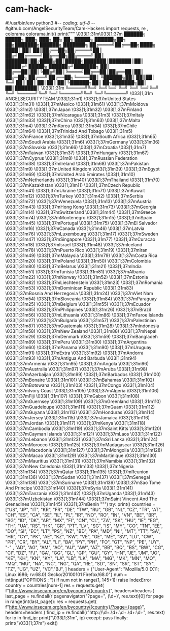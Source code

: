 # cam-hack-
#!/usr/bin/env python3 #-*- coding: utf-8 -*- #github.com/AngelSecurityTeam/Cam-Hackers  import requests, re , colorama colorama.init() print(""" \033[1;31m\033[1;37m ██████╗ █████╗ ███╗   ███╗      ██╗  ██╗ █████╗  ██████╗██╗  ██╗███████╗██████╗ ███████╗ ██╔════╝██╔══██╗████╗ ████║      ██║  ██║██╔══██╗██╔════╝██║ ██╔╝██╔════╝██╔══██╗██╔════╝ ██║     ███████║██╔████╔██║█████╗███████║███████║██║     █████╔╝ █████╗  ██████╔╝███████╗ ██║     ██╔══██║██║╚██╔╝██║╚════╝██╔══██║██╔══██║██║     ██╔═██╗ ██╔══╝  ██╔══██╗╚════██║ ╚██████╗██║  ██║██║ ╚═╝ ██║      ██║  ██║██║  ██║╚██████╗██║  ██╗███████╗██║  ██║███████║ \033[1;31m ╚═════╝╚═╝  ╚═╝╚═╝     ╚═╝      ╚═╝  ╚═╝╚═╝  ╚═╝ ╚═════╝╚═╝  ╚═╝╚══════╝╚═╝  ╚═╝╚══════╝ \033[1;31m                                                                        ANGELSECURITYTEAM  \033[1;31m1) \033[1;37mUnited States                \033[1;31m31) \033[1;37mMexico                \033[1;31m61) \033[1;37mMoldova \033[1;31m2) \033[1;37mJapan                        \033[1;31m32) \033[1;37mFinland               \033[1;31m62) \033[1;37mNicaragua \033[1;31m3) \033[1;37mItaly                        \033[1;31m33) \033[1;37mChina                 \033[1;31m63) \033[1;37mMalta \033[1;31m4) \033[1;37mKorea                        \033[1;31m34) \033[1;37mChile                 \033[1;31m64) \033[1;37mTrinidad And Tobago \033[1;31m5) \033[1;37mFrance                       \033[1;31m35) \033[1;37mSouth Africa          \033[1;31m65) \033[1;37mSoudi Arabia \033[1;31m6) \033[1;37mGermany                      \033[1;31m36) \033[1;37mSlovakia              \033[1;31m66) \033[1;37mCroatia \033[1;31m7) \033[1;37mTaiwan                       \033[1;31m37) \033[1;37mHungary               \033[1;31m67) \033[1;37mCyprus \033[1;31m8) \033[1;37mRussian Federation           \033[1;31m38) \033[1;37mIreland               \033[1;31m68) \033[1;37mPakistan \033[1;31m9) \033[1;37mUnited Kingdom               \033[1;31m39) \033[1;37mEgypt                 \033[1;31m69) \033[1;37mUnited Arab Emirates \033[1;31m10) \033[1;37mNetherlands                 \033[1;31m40) \033[1;37mThailand              \033[1;31m70) \033[1;37mKazakhstan \033[1;31m11) \033[1;37mCzech Republic              \033[1;31m41) \033[1;37mUkraine               \033[1;31m71) \033[1;37mKuwait \033[1;31m12) \033[1;37mTurkey                      \033[1;31m42) \033[1;37mSerbia                \033[1;31m72) \033[1;37mVenezuela \033[1;31m13) \033[1;37mAustria                     \033[1;31m43) \033[1;37mHong Kong             \033[1;31m73) \033[1;37mGeorgia \033[1;31m14) \033[1;37mSwitzerland                 \033[1;31m44) \033[1;37mGreece                \033[1;31m74) \033[1;37mMontenegro \033[1;31m15) \033[1;37mSpain                       \033[1;31m45) \033[1;37mPortugal              \033[1;31m75) \033[1;37mEl Salvador \033[1;31m16) \033[1;37mCanada                      \033[1;31m46) \033[1;37mLatvia                \033[1;31m76) \033[1;37mLuxembourg \033[1;31m17) \033[1;37mSweden                      \033[1;31m47) \033[1;37mSingapore             \033[1;31m77) \033[1;37mCuracao \033[1;31m18) \033[1;37mIsrael                      \033[1;31m48) \033[1;37mIceland               \033[1;31m78) \033[1;37mPuerto Rico \033[1;31m19) \033[1;37mIran                        \033[1;31m49) \033[1;37mMalaysia              \033[1;31m79) \033[1;37mCosta Rica \033[1;31m20) \033[1;37mPoland                      \033[1;31m50) \033[1;37mColombia              \033[1;31m80) \033[1;37mBelarus \033[1;31m21) \033[1;37mIndia                       \033[1;31m51) \033[1;37mTunisia               \033[1;31m81) \033[1;37mAlbania \033[1;31m22) \033[1;37mNorway                      \033[1;31m52) \033[1;37mEstonia               \033[1;31m82) \033[1;37mLiechtenstein \033[1;31m23) \033[1;37mRomania                     \033[1;31m53) \033[1;37mDominican Republic    \033[1;31m83) \033[1;37mBosnia And Herzegovia \033[1;31m24) \033[1;37mViet Nam                    \033[1;31m54) \033[1;37mSloveania             \033[1;31m84) \033[1;37mParaguay \033[1;31m25) \033[1;37mBelgium                     \033[1;31m55) \033[1;37mEcuador               \033[1;31m85) \033[1;37mPhilippines \033[1;31m26) \033[1;37mBrazil                      \033[1;31m56) \033[1;37mLithuania             \033[1;31m86) \033[1;37mFaroe Islands \033[1;31m27) \033[1;37mBulgaria                    \033[1;31m57) \033[1;37mPalestinian           \033[1;31m87) \033[1;37mGuatemala \033[1;31m28) \033[1;37mIndonesia                   \033[1;31m58) \033[1;37mNew Zealand           \033[1;31m88) \033[1;37mNepal \033[1;31m29) \033[1;37mDenmark                     \033[1;31m59) \033[1;37mBangladeh             \033[1;31m89) \033[1;37mPeru \033[1;31m30) \033[1;37mArgentina                   \033[1;31m60) \033[1;37mPanama                \033[1;31m90) \033[1;37mUruguay \033[1;31m91) \033[1;37mExtra                       \033[1;31m92) \033[1;37mAndorra               \033[1;31m93) \033[1;37mAntigua And Barbuda \033[1;31m94) \033[1;37mArmenia                     \033[1;31m95) \033[1;37mAngola                \033[1;31m96) \033[1;37mAustralia \033[1;31m97) \033[1;37mAruba                       \033[1;31m98) \033[1;37mAzerbaijan            \033[1;31m99) \033[1;37mBarbados \033[1;31m100) \033[1;37mBonaire                    \033[1;31m101) \033[1;37mBahamas              \033[1;31m102) \033[1;37mBotswana \033[1;31m103) \033[1;37mCongo                      \033[1;31m104) \033[1;37mIvory Coast          \033[1;31m105) \033[1;37mAlgeria \033[1;31m106) \033[1;37mFiji                       \033[1;31m107) \033[1;37mGabon                \033[1;31m108) \033[1;37mGuernsey \033[1;31m109) \033[1;37mGreenland                  \033[1;31m110) \033[1;37mGuadeloupe           \033[1;31m111) \033[1;37mGuam \033[1;31m112) \033[1;37mGuyana                     \033[1;31m113) \033[1;37mHonduras             \033[1;31m114) \033[1;37mJersey \033[1;31m115) \033[1;37mJamaica                    \033[1;31m116) \033[1;37mJordan               \033[1;31m117) \033[1;37mKenya \033[1;31m118) \033[1;37mCambodia                   \033[1;31m119) \033[1;37mSaint Kitts          \033[1;31m120) \033[1;37mCayman Islands \033[1;31m121) \033[1;37mLaos                       \033[1;31m122) \033[1;37mLebanon              \033[1;31m123) \033[1;37mSri Lanka \033[1;31m124) \033[1;37mMorocco                    \033[1;31m125) \033[1;37mMadagascar           \033[1;31m126) \033[1;37mMacedonia \033[1;31m127) \033[1;37mMongolia                   \033[1;31m128) \033[1;37mMacao                \033[1;31m129) \033[1;37mMartinique \033[1;31m130) \033[1;37mMauritius                  \033[1;31m131) \033[1;37mNamibia              \033[1;31m132) \033[1;37mNew Caledonia \033[1;31m133) \033[1;37mNigeria                    \033[1;31m134) \033[1;37mQatar                \033[1;31m135) \033[1;37mReunion \033[1;31m136) \033[1;37mSudan                      \033[1;31m137) \033[1;37mSenegal              \033[1;31m138) \033[1;37mSuriname \033[1;31m139) \033[1;37mSao Tome And Principe      \033[1;31m140) \033[1;37mSyria                \033[1;31m141) \033[1;37mTanzania \033[1;31m142) \033[1;37mUganda                     \033[1;31m143) \033[1;37mUzbekistan           \033[1;31m144) \033[1;37mSaint Vincent And The Grenadines \033[1;31m145) \033[1;37mBenin   """)  try:     print()     countries = ["US", "JP", "IT", "KR", "FR", "DE", "TW", "RU", "GB", "NL",                  "CZ", "TR", "AT", "CH", "ES", "CA", "SE", "IL", "PL", "IR",                  "NO", "RO", "IN", "VN", "BE", "BR", "BG", "ID", "DK", "AR",                  "MX", "FI", "CN", "CL", "ZA", "SK", "HU", "IE", "EG", "TH",                  "UA", "RS", "HK", "GR", "PT", "LV", "SG", "IS", "MY", "CO",                  "TN", "EE", "DO", "SI", "EC", "LT", "PS", "NZ", "BD", "PA",                  "MD", "NI", "MT", "TT", "SA", "HR", "CY", "PK", "AE", "KZ",                  "KW", "VE", "GE", "ME", "SV", "LU", "CW", "PR", "CR", "BY",                  "AL", "LI", "BA", "PY", "PH", "FO", "GT", "NP", "PE", "UY",                  "-" , "AD", "AG", "AM", "AO", "AU", "AW", "AZ", "BB",                   "BQ", "BS", "BW", "CG", "CI", "DZ", "FJ", "GA", "GG", "GL",                  "GP", "GU", "GY", "HN", "JE", "JM", "JO", "KE", "KH", "KN",                  "KY", "LA", "LB", "LK", "MA", "MG", "MK", "MN", "MO", "MQ",                  "MU", "NA", "NC", "NG", "QA", "RE", "SD", "SN", "SR", "ST",                  "SY", "TZ", "UG", "UZ", "VC","BJ", ]     headers = {"User-Agent": "Mozilla/5.0 (X11; Linux i686; rv:68.0) Gecko/20100101 Firefox/68.0"}      num = int(input("OPTIONS : "))     if num not in range(1, 145+1):         raise IndexError      country = countries[num-1]     res = requests.get(         f"http://www.insecam.org/en/bycountry/{country}", headers=headers     )     last_page = re.findall(r'pagenavigator\("\?page=", (\d+)', res.text)[0]      for page in range(int(last_page)):         res = requests.get(             f"http://www.insecam.org/en/bycountry/{country}/?page={page}",             headers=headers         )         find_ip = re.findall(r"http://\d+.\d+.\d+.\d+:\d+", res.text)         for ip in find_ip:             print("\033[1;31m", ip) except:     pass finally:     print("\033[1;37m")     exit()
